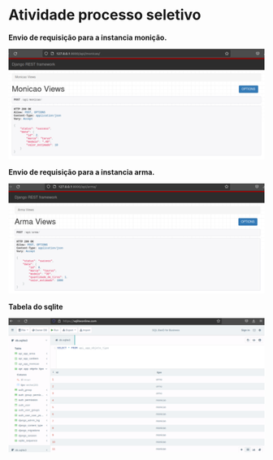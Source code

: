 # Atividade processo seletivo

**Envio de requisição para a instancia monição.**


![api monicao return](https://github.com/maiscelo/atividade/blob/master/Captura%20de%20tela%20de%202022-05-12%2013-14-23.png)

**Envio de requisição para a instancia arma.**

![api arma return](https://github.com/maiscelo/atividade/blob/master/Captura%20de%20tela%20de%202022-05-12%2012-45-18.png)

**Tabela do sqlite**

![api arma return](https://github.com/maiscelo/atividade/blob/master/Captura%20de%20tela%20de%202022-05-12%2015-56-52.png)
